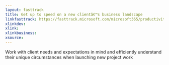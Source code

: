 ```yaml
---
layout: fasttrack
title: Get up to speed on a new clientâ€™s business landscape
linkfasttrack: https://fasttrack.microsoft.com/microsoft365/productivitylibrary/Get-up-to-speed-on-a-new-clients-business-landscape 
xlinkdev: 
xlink: 
xlinkbusiness: 
xsource: 
---
```

Work with client needs and expectations in mind and efficiently understand their unique circumstances when launching new project work